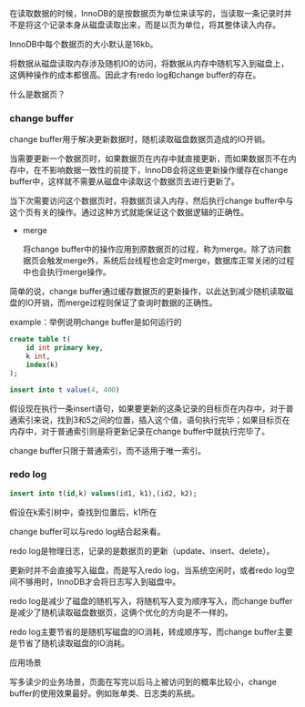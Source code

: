 在读取数据的时候，InnoDB的是按数据页为单位来读写的，当读取一条记录时并不是将这个记录本身从磁盘读取出来，而是以页为单位，将其整体读入内存。

InnoDB中每个数据页的大小默认是16kb。



将数据从磁盘读取内存涉及随机IO的访问，将数据从内存中随机写入到磁盘上，这俩种操作的成本都很高。因此才有redo log和change buffer的存在。



什么是数据页？



### change buffer

change buffer用于解决更新数据时，随机读取磁盘数据页造成的IO开销。

当需要更新一个数据页时，如果数据页在内存中就直接更新，而如果数据页不在内存中，在不影响数据一致性的前提下，InnoDB会将这些更新操作缓存在change buffer中，这样就不需要从磁盘中读取这个数据页去进行更新了。

当下次需要访问这个数据页时，将数据页读入内存，然后执行change buffer中与这个页有关的操作。通过这种方式就能保证这个数据逻辑的正确性。

- merge

  将change buffer中的操作应用到原数据页的过程，称为merge。除了访问数据页会触发merge外，系统后台线程也会定时merge，数据库正常关闭的过程中也会执行merge操作。

简单的说，change buffer通过缓存数据页的更新操作，以此达到减少随机读取磁盘的IO开销，而merge过程则保证了查询时数据的正确性。



example：举例说明change buffer是如何运行的

```sql
create table t(
	id int primary key,
    k int,
    index(k)
);
```

```sql
insert into t value(4, 400)
```

假设现在执行一条insert语句，如果要更新的这条记录的目标页在内存中，对于普通索引来说，找到3和5之间的位置，插入这个值，语句执行完毕；如果目标页在内存中，对于普通索引则是将更新记录在change buffer中就执行完毕了。



change buffer只限于普通索引，而不适用于唯一索引。





### redo log

```sql
insert into t(id,k) values(id1, k1),(id2, k2);
```

假设在k索引树中，查找到位置后，k1所在





change buffer可以与redo log结合起来看。

redo log是物理日志，记录的是数据页的更新（update、insert、delete）。



更新时并不会直接写入磁盘，而是写入redo log，当系统空闲时，或者redo log空间不够用时，InnoDB才会将日志写入到磁盘中。

redo log是减少了磁盘的随机写入，将随机写入变为顺序写入，而change buffer是减少了随机读取磁盘数据页，这俩个优化的方向是不一样的。



redo log主要节省的是随机写磁盘的IO消耗，转成顺序写，而change buffer主要是节省了随机读取磁盘的IO消耗。







应用场景

写多读少的业务场景，页面在写完以后马上被访问到的概率比较小，change buffer的使用效果最好。例如账单类、日志类的系统。





